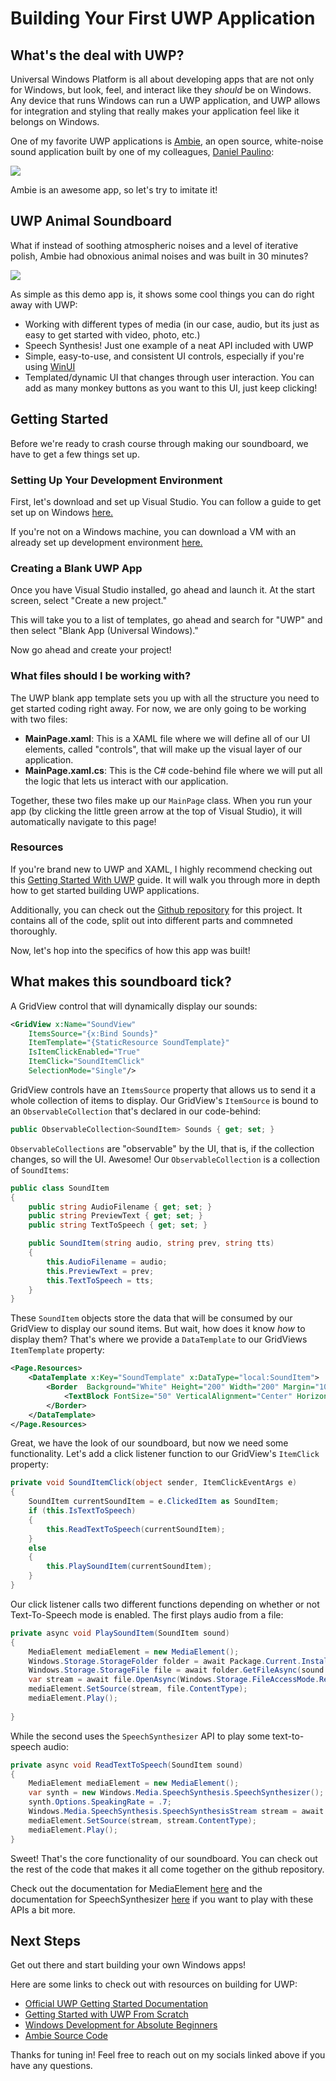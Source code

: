 # Building Your First UWP Application

## What's the deal with UWP?  

Universal Windows Platform is all about developing apps that are not only for Windows, but look, feel, and interact like they *should* be on Windows. Any device that runs Windows can run a UWP application, and UWP allows for integration and styling that really makes your application feel like it belongs on Windows.

One of my favorite UWP applications is [Ambie](https://github.com/jenius-apps/ambie), an open source, white-noise sound application built by one of my colleagues, [Daniel Paulino](https://twitter.com/kid_jenius):  


![](MarkdownImages/Ambie.png)

Ambie is an awesome app, so let's try to imitate it!

## UWP Animal Soundboard

What if instead of soothing atmospheric noises and a level of iterative polish, Ambie had obnoxious animal noises and was built in 30 minutes?

![](MarkdownImages/AnimalSoundboard.png)

As simple as this demo app is, it shows some cool things you can do right away with UWP:
- Working with different types of media (in our case, audio, but its just as easy to get started with video, photo, etc.)
- Speech Synthesis! Just one example of a neat API included with UWP
- Simple, easy-to-use, and consistent UI controls, especially if you're using [WinUI](https://docs.microsoft.com/en-us/windows/apps/winui/winui2/getting-started)
- Templated/dynamic UI that changes through user interaction. You can add as many monkey buttons as you want to this UI, just keep clicking!

## Getting Started
Before we're ready to crash course through making our soundboard, we have to get a few things set up.

### Setting Up Your Development Environment
First, let's download and set up Visual Studio. You can follow a guide to get set up on Windows [here.](https://docs.microsoft.com/en-us/windows/apps/windows-app-sdk/set-up-your-development-environment?tabs=stable) 

If you're not on a Windows machine, you can download a VM with an already set up development environment [here.](https://aka.ms/win-dev/student/vm)

### Creating a Blank UWP App
Once you have Visual Studio installed, go ahead and launch it. At the start screen, select "Create a new project."

This will take you to a list of templates, go ahead and search for "UWP" and then select "Blank App (Universal Windows)."

Now go ahead and create your project!

### What files should I be working with?
The UWP blank app template sets you up with all the structure you need to get started coding right away. For now, we are only going to be working with two files:

- **MainPage.xaml**: This is a XAML file where we will define all of our UI elements, called "controls", that will make up the visual layer of our application.
- **MainPage.xaml.cs**: This is the C# code-behind file where we will put all the logic that lets us interact with our application.

Together, these two files make up our `MainPage` class. When you run your app (by clicking the little green arrow at the top of Visual Studio), it will automatically navigate to this page!

### Resources

If you're brand new to UWP and XAML, I highly recommend checking out this [Getting Started With UWP](https://aka.ms/win-dev/student/osu/uwp/sample/getting-started-uwp) guide. It will walk you through more in depth how to get started building UWP applications.

Additionally, you can check out the [Github repository](https://aka.ms/win-dev/student/osu/uwp/sample) for this project. It contains all of the code, split out into different parts and commneted thoroughly.

Now, let's hop into the specifics of how this app was built!

## What makes this soundboard tick?

A GridView control that will dynamically display our sounds:
```xml
<GridView x:Name="SoundView"
    ItemsSource="{x:Bind Sounds}"
    ItemTemplate="{StaticResource SoundTemplate}"
    IsItemClickEnabled="True"
    ItemClick="SoundItemClick"
    SelectionMode="Single"/>
```
GridView controls have an `ItemsSource` property that allows us to send it a whole collection of items to display. Our GridView's `ItemSource` is bound to an `ObservableCollection` that's declared in our code-behind:
```csharp
public ObservableCollection<SoundItem> Sounds { get; set; }
```
`ObservableCollections` are "observable" by the UI, that is, if the collection changes, so will the UI. Awesome! Our `ObservableCollection` is a collection of `SoundItems`:
```csharp
public class SoundItem
{
    public string AudioFilename { get; set; }
    public string PreviewText { get; set; }
    public string TextToSpeech { get; set; }

    public SoundItem(string audio, string prev, string tts)
    {
        this.AudioFilename = audio;
        this.PreviewText = prev;
        this.TextToSpeech = tts;
    }
}
```
These `SoundItem` objects store the data that will be consumed by our GridView to display our sound items. But wait, how does it know *how* to display them? That's where we provide a `DataTemplate` to our GridViews `ItemTemplate` property:
```xml
<Page.Resources>
    <DataTemplate x:Key="SoundTemplate" x:DataType="local:SoundItem">
        <Border  Background="White" Height="200" Width="200" Margin="10,10,10,10" CornerRadius="30">
            <TextBlock FontSize="50" VerticalAlignment="Center" HorizontalAlignment="Center" Text="{x:Bind PreviewText}"/>
        </Border>
    </DataTemplate>
</Page.Resources>        
```
Great, we have the look of our soundboard, but now we need some functionality. Let's add a click listener function to our GridView's `ItemClick` property:
```csharp
private void SoundItemClick(object sender, ItemClickEventArgs e)
{
    SoundItem currentSoundItem = e.ClickedItem as SoundItem;
    if (this.IsTextToSpeech)
    {
        this.ReadTextToSpeech(currentSoundItem);
    }
    else
    {
        this.PlaySoundItem(currentSoundItem);
    }
}
```

Our click listener calls two different functions depending on whether or not Text-To-Speech mode is enabled. The first plays audio from a file:
```csharp
private async void PlaySoundItem(SoundItem sound)
{
    MediaElement mediaElement = new MediaElement();
    Windows.Storage.StorageFolder folder = await Package.Current.InstalledLocation.GetFolderAsync("Assets");
    Windows.Storage.StorageFile file = await folder.GetFileAsync(sound.AudioFilename);
    var stream = await file.OpenAsync(Windows.Storage.FileAccessMode.Read);
    mediaElement.SetSource(stream, file.ContentType);
    mediaElement.Play();
    
}
```
While the second uses the `SpeechSynthesizer` API to play some text-to-speech audio:
```csharp
private async void ReadTextToSpeech(SoundItem sound)
{
    MediaElement mediaElement = new MediaElement();
    var synth = new Windows.Media.SpeechSynthesis.SpeechSynthesizer();
    synth.Options.SpeakingRate = .7;
    Windows.Media.SpeechSynthesis.SpeechSynthesisStream stream = await synth.SynthesizeTextToStreamAsync(sound.TextToSpeech);
    mediaElement.SetSource(stream, stream.ContentType);
    mediaElement.Play();
}
```
Sweet! That's the core functionality of our soundboard. You can check out the rest of the code that makes it all come together on the github repository.

Check out the documentation for MediaElement [here](https://docs.microsoft.com/en-us/uwp/api/Windows.UI.Xaml.Controls.MediaElement?view=winrt-22000) and the documentation for SpeechSynthesizer [here](https://docs.microsoft.com/en-us/uwp/api/Windows.Media.SpeechSynthesis.SpeechSynthesizer?view=winrt-22000) if you want to play with these APIs a bit more.

## Next Steps

Get out there and start building your own Windows apps!

Here are some links to check out with resources on building for UWP:
- [Official UWP Getting Started Documentation](https://docs.microsoft.com/en-us/windows/uwp/get-started/)
- [Getting Started with UWP From Scratch](https://aka.ms/win-dev/student/osu/uwp/sample/getting-started-uwp)
- [Windows Development for Absolute Beginners](https://channel9.msdn.com/Series/Windows-10-development-for-absolute-beginners)
- [Ambie Source Code](https://github.com/jenius-apps/ambie)

Thanks for tuning in! Feel free to reach out on my socials linked above if you have any questions.
